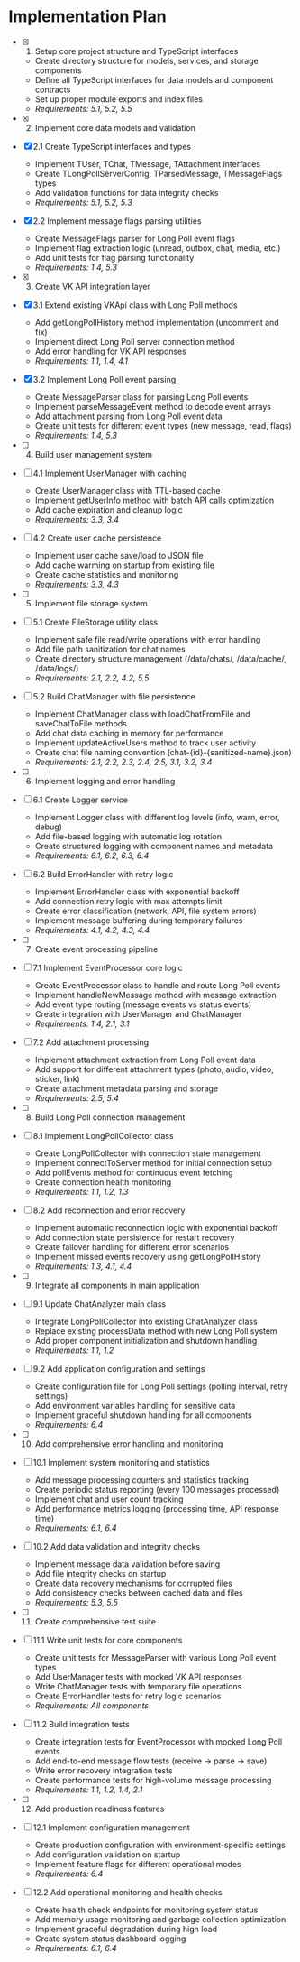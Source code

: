 # Implementation Plan

- [x] 1. Setup core project structure and TypeScript interfaces

  - Create directory structure for models, services, and storage components
  - Define all TypeScript interfaces for data models and component contracts
  - Set up proper module exports and index files
  - _Requirements: 5.1, 5.2, 5.5_

- [x] 2. Implement core data models and validation
- [x] 2.1 Create TypeScript interfaces and types

  - Implement TUser, TChat, TMessage, TAttachment interfaces
  - Create TLongPollServerConfig, TParsedMessage, TMessageFlags types
  - Add validation functions for data integrity checks
  - _Requirements: 5.1, 5.2, 5.3_

- [x] 2.2 Implement message flags parsing utilities

  - Create MessageFlags parser for Long Poll event flags
  - Implement flag extraction logic (unread, outbox, chat, media, etc.)
  - Add unit tests for flag parsing functionality
  - _Requirements: 1.4, 5.3_

- [x] 3. Create VK API integration layer
- [x] 3.1 Extend existing VKApi class with Long Poll methods

  - Add getLongPollHistory method implementation (uncomment and fix)
  - Implement direct Long Poll server connection method
  - Add error handling for VK API responses
  - _Requirements: 1.1, 1.4, 4.1_

- [x] 3.2 Implement Long Poll event parsing

  - Create MessageParser class for parsing Long Poll events
  - Implement parseMessageEvent method to decode event arrays
  - Add attachment parsing from Long Poll event data
  - Create unit tests for different event types (new message, read, flags)
  - _Requirements: 1.4, 5.3_

- [ ] 4. Build user management system
- [ ] 4.1 Implement UserManager with caching

  - Create UserManager class with TTL-based cache
  - Implement getUserInfo method with batch API calls optimization
  - Add cache expiration and cleanup logic
  - _Requirements: 3.3, 3.4_

- [ ] 4.2 Create user cache persistence

  - Implement user cache save/load to JSON file
  - Add cache warming on startup from existing file
  - Create cache statistics and monitoring
  - _Requirements: 3.3, 4.3_

- [ ] 5. Implement file storage system
- [ ] 5.1 Create FileStorage utility class

  - Implement safe file read/write operations with error handling
  - Add file path sanitization for chat names
  - Create directory structure management (/data/chats/, /data/cache/, /data/logs/)
  - _Requirements: 2.1, 2.2, 4.2, 5.5_

- [ ] 5.2 Build ChatManager with file persistence

  - Implement ChatManager class with loadChatFromFile and saveChatToFile methods
  - Add chat data caching in memory for performance
  - Implement updateActiveUsers method to track user activity
  - Create chat file naming convention (chat-{id}-{sanitized-name}.json)
  - _Requirements: 2.1, 2.2, 2.3, 2.4, 2.5, 3.1, 3.2, 3.4_

- [ ] 6. Implement logging and error handling
- [ ] 6.1 Create Logger service

  - Implement Logger class with different log levels (info, warn, error, debug)
  - Add file-based logging with automatic log rotation
  - Create structured logging with component names and metadata
  - _Requirements: 6.1, 6.2, 6.3, 6.4_

- [ ] 6.2 Build ErrorHandler with retry logic

  - Implement ErrorHandler class with exponential backoff
  - Add connection retry logic with max attempts limit
  - Create error classification (network, API, file system errors)
  - Implement message buffering during temporary failures
  - _Requirements: 4.1, 4.2, 4.3, 4.4_

- [ ] 7. Create event processing pipeline
- [ ] 7.1 Implement EventProcessor core logic

  - Create EventProcessor class to handle and route Long Poll events
  - Implement handleNewMessage method with message extraction
  - Add event type routing (message events vs status events)
  - Create integration with UserManager and ChatManager
  - _Requirements: 1.4, 2.1, 3.1_

- [ ] 7.2 Add attachment processing

  - Implement attachment extraction from Long Poll event data
  - Add support for different attachment types (photo, audio, video, sticker, link)
  - Create attachment metadata parsing and storage
  - _Requirements: 2.5, 5.4_

- [ ] 8. Build Long Poll connection management
- [ ] 8.1 Implement LongPollCollector class

  - Create LongPollCollector with connection state management
  - Implement connectToServer method for initial connection setup
  - Add pollEvents method for continuous event fetching
  - Create connection health monitoring
  - _Requirements: 1.1, 1.2, 1.3_

- [ ] 8.2 Add reconnection and error recovery

  - Implement automatic reconnection logic with exponential backoff
  - Add connection state persistence for restart recovery
  - Create failover handling for different error scenarios
  - Implement missed events recovery using getLongPollHistory
  - _Requirements: 1.3, 4.1, 4.4_

- [ ] 9. Integrate all components in main application
- [ ] 9.1 Update ChatAnalyzer main class

  - Integrate LongPollCollector into existing ChatAnalyzer class
  - Replace existing processData method with new Long Poll system
  - Add proper component initialization and shutdown handling
  - _Requirements: 1.1, 1.2_

- [ ] 9.2 Add application configuration and settings

  - Create configuration file for Long Poll settings (polling interval, retry settings)
  - Add environment variables handling for sensitive data
  - Implement graceful shutdown handling for all components
  - _Requirements: 6.4_

- [ ] 10. Add comprehensive error handling and monitoring
- [ ] 10.1 Implement system monitoring and statistics

  - Add message processing counters and statistics tracking
  - Create periodic status reporting (every 100 messages processed)
  - Implement chat and user count tracking
  - Add performance metrics logging (processing time, API response time)
  - _Requirements: 6.1, 6.4_

- [ ] 10.2 Add data validation and integrity checks

  - Implement message data validation before saving
  - Add file integrity checks on startup
  - Create data recovery mechanisms for corrupted files
  - Add consistency checks between cached data and files
  - _Requirements: 5.3, 5.5_

- [ ] 11. Create comprehensive test suite
- [ ] 11.1 Write unit tests for core components

  - Create unit tests for MessageParser with various Long Poll event types
  - Add UserManager tests with mocked VK API responses
  - Write ChatManager tests with temporary file operations
  - Create ErrorHandler tests for retry logic scenarios
  - _Requirements: All components_

- [ ] 11.2 Build integration tests

  - Create integration tests for EventProcessor with mocked Long Poll events
  - Add end-to-end message flow tests (receive → parse → save)
  - Write error recovery integration tests
  - Create performance tests for high-volume message processing
  - _Requirements: 1.1, 1.2, 1.4, 2.1_

- [ ] 12. Add production readiness features
- [ ] 12.1 Implement configuration management

  - Create production configuration with environment-specific settings
  - Add configuration validation on startup
  - Implement feature flags for different operational modes
  - _Requirements: 6.4_

- [ ] 12.2 Add operational monitoring and health checks
  - Create health check endpoints for monitoring system status
  - Add memory usage monitoring and garbage collection optimization
  - Implement graceful degradation during high load
  - Create system status dashboard logging
  - _Requirements: 6.1, 6.4_
